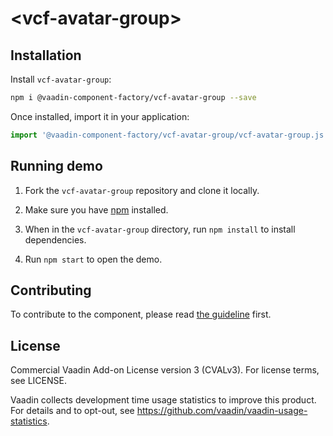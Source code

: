 # &lt;vcf-avatar-group&gt;

## Installation

Install `vcf-avatar-group`:

```sh
npm i @vaadin-component-factory/vcf-avatar-group --save
```

Once installed, import it in your application:

```js
import '@vaadin-component-factory/vcf-avatar-group/vcf-avatar-group.js';
```

## Running demo

1. Fork the `vcf-avatar-group` repository and clone it locally.

1. Make sure you have [npm](https://www.npmjs.com/) installed.

1. When in the `vcf-avatar-group` directory, run `npm install` to install dependencies.

1. Run `npm start` to open the demo.

## Contributing

  To contribute to the component, please read [the guideline](https://github.com/vaadin/vaadin-core/blob/master/CONTRIBUTING.md) first.

## License

Commercial Vaadin Add-on License version 3 (CVALv3). For license terms, see LICENSE.

Vaadin collects development time usage statistics to improve this product. For details and to opt-out, see https://github.com/vaadin/vaadin-usage-statistics.
